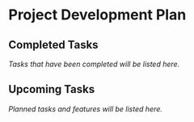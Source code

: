 # Project Development Plan

## Completed Tasks
*Tasks that have been completed will be listed here.*

## Upcoming Tasks
*Planned tasks and features will be listed here.* 